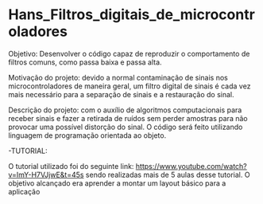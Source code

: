 # Hans_Filtros_digitais_de_microcontroladores
Objetivo: Desenvolver o código capaz de reproduzir o comportamento de filtros comuns, como passa baixa e passa alta.

Motivação do projeto: devido a normal contaminação de sinais nos microcontroladores de maneira geral, um filtro digital de sinais é cada vez mais necessário para a separação de sinais e a restauração do sinal.

Descrição do projeto: com o auxílio de algoritmos computacionais para receber sinais e fazer a retirada de ruídos sem perder amostras para não provocar uma possível distorção do sinal. O código será feito utilizando linguagem de programação orientada ao objeto.

-TUTORIAL:

O tutorial utilizado foi do seguinte link: https://www.youtube.com/watch?v=ImY-H7VJjwE&t=45s sendo realizadas mais de 5 aulas desse tutorial. O objetivo alcançado era aprender a montar um layout básico para a aplicação
